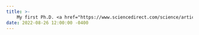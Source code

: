 ```yaml
---
title: >-
    My first Ph.D. <a href="https://www.sciencedirect.com/science/article/abs/pii/S1367578822000943" target="_blank">Paper</a> accepted in Annual Reviews in Control Journal: <em>"Control-theoretic modeling of multi-species water quality dynamics in drinking water networks: Survey, methods, and test cases."</em>
date: 2022-08-26 12:00:00 -0400
---
```


